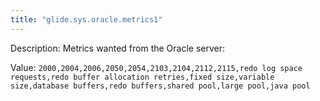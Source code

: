 ```yaml
---
title: "glide.sys.oracle.metrics1"
---
```


Description: Metrics wanted from the Oracle server:

Value: `2000,2004,2006,2050,2054,2103,2104,2112,2115,redo log space requests,redo buffer allocation retries,fixed size,variable size,database buffers,redo buffers,shared pool,large pool,java pool`
